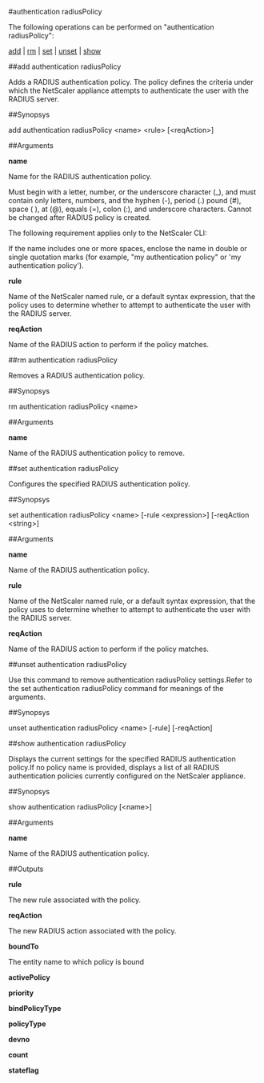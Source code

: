 #authentication radiusPolicy

The following operations can be performed on "authentication radiusPolicy":


[add](#add-authentication-radiuspolicy) | [rm](#rm-authentication-radiuspolicy) | [set](#set-authentication-radiuspolicy) | [unset](#unset-authentication-radiuspolicy) | [show](#show-authentication-radiuspolicy)

##add authentication radiusPolicy

Adds a RADIUS authentication policy. The policy defines the criteria under which the NetScaler appliance attempts to authenticate the user with the RADIUS server.


##Synopsys

add authentication radiusPolicy &lt;name> &lt;rule> [&lt;reqAction>]


##Arguments

<b>name</b>
Name for the RADIUS authentication policy. 
Must begin with a letter, number, or the underscore character (_), and must contain only letters, numbers, and the hyphen (-), period (.) pound (#), space ( ), at (@), equals (=), colon (:), and underscore characters. Cannot be changed after RADIUS policy is created.
The following requirement applies only to the NetScaler CLI:
If the name includes one or more spaces, enclose the name in double or single quotation marks (for example, "my authentication policy" or 'my authentication policy').

<b>rule</b>
Name of the NetScaler named rule, or a default syntax expression, that the policy uses to determine whether to attempt to authenticate the user with the RADIUS server.

<b>reqAction</b>
Name of the RADIUS action to perform if the policy matches.



##rm authentication radiusPolicy

Removes a RADIUS authentication policy.


##Synopsys

rm authentication radiusPolicy &lt;name>


##Arguments

<b>name</b>
Name of the RADIUS authentication policy to remove.



##set authentication radiusPolicy

Configures the specified RADIUS authentication policy.


##Synopsys

set authentication radiusPolicy &lt;name> [-rule &lt;expression>] [-reqAction &lt;string>]


##Arguments

<b>name</b>
Name of the RADIUS authentication policy.

<b>rule</b>
Name of the NetScaler named rule, or a default syntax expression, that the policy uses to determine whether to attempt to authenticate the user with the RADIUS server.

<b>reqAction</b>
Name of the RADIUS action to perform if the policy matches.



##unset authentication radiusPolicy

Use this command to remove authentication radiusPolicy settings.Refer to the set authentication radiusPolicy command for meanings of the arguments.


##Synopsys

unset authentication radiusPolicy &lt;name> [-rule] [-reqAction]


##show authentication radiusPolicy

Displays the current settings for the specified RADIUS authentication policy.If no policy name is provided, displays a list of all RADIUS authentication policies currently configured on the NetScaler appliance.


##Synopsys

show authentication radiusPolicy [&lt;name>]


##Arguments

<b>name</b>
Name of the RADIUS authentication policy.



##Outputs

<b>rule</b>
The new rule associated with the policy.

<b>reqAction</b>
The new RADIUS action associated with the policy.

<b>boundTo</b>
The entity name to which policy is bound

<b>activePolicy</b>

<b>priority</b>

<b>bindPolicyType</b>

<b>policyType</b>

<b>devno</b>

<b>count</b>

<b>stateflag</b>



